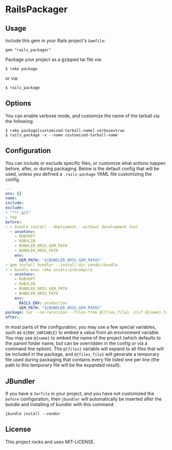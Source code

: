 # RailsPackager

## Usage

Include this gem in your Rails project's `Gemfile`:
```
gem "rails_packager"
```

Package your project as a gzipped tar file via:
```
$ rake package
```

or via:
```
$ rails_package
```

## Options

You can enable verbose mode, and customize the name of the tarball via the following:
```
$ rake package[customized-tarball-name] verbose=true
$ rails_package -v --name customized-tarball-name
```

## Configuration

You can include or exclude specific files, or customize what actions happen
before, after, or during packaging. Below is the default config that will be
used, unless you defined a `.rails-package` YAML file customizing the config.
```yaml
---
env: {}
name: 
include: 
exclude:
- "**/.git"
- tmp
before:
- - bundle install --deployment --without development test
  - unsetenv:
    - RUBYOPT
    - RUBYLIB
    - BUNDLER_ORIG_GEM_PATH
    - BUNDLER_ORIG_PATH
    env:
      GEM_PATH: "${BUNDLER_ORIG_GEM_PATH}"
- gem install bundler --install-dir vendor/bundle
- - bundle exec rake assets:precompile
  - unsetenv:
    - RUBYOPT
    - RUBYLIB
    - BUNDLER_ORIG_GEM_PATH
    - BUNDLER_ORIG_PATH
    env:
      RAILS_ENV: production
      GEM_PATH: "${BUNDLER_ORIG_GEM_PATH}"
package: tar --no-recursion --files-from @{files_file} -zcvf @{name}.tar.gz
after: 
```

In most parts of the configuration, you may use a few special variables, such as
`${ENV_VARIABLE}` to embed a value from an environment variable. You may use
`@{name}` to embed the name of the project (which defaults to the parent folder
name, but can be overridden in the config or via a command line option). The
`@{files}` variable will expand to all files that will be included in the
package, and `@{files_file}` will generate a temporary file used during
packaging that contains every file listed one per line (the path to this
temporary file will be the expanded result).

## JBundler

If you have a `Jarfile` in your project, and you have not customized the
`before` configuration, then `jbundler` will automatically be inserted after the
bundle and installing of bundler with this command:
```
jbundle install --vendor
```

## License

This project rocks and uses MIT-LICENSE.
